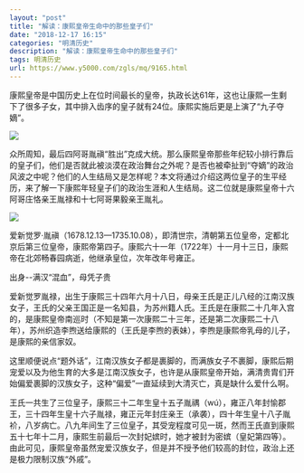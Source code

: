 ```yaml
---
layout: "post"
title: "解读：康熙皇帝生命中的那些皇子们"
date: "2018-12-17 16:15"
categories: "明清历史"
description: "解读：康熙皇帝生命中的那些皇子们"
tags: 明清历史
url: https://www.y5000.com/zgls/mq/9165.html
---
```






康熙皇帝是中国历史上在位时间最长的皇帝，执政长达61年，这也让康熙一生剩下了很多子女，其中排入齿序的皇子就有24位。康熙实施后更是上演了“九子夺嫡”。

![](https://img.y5000.com/uploads/allimg/170104/8-1F104155H0916.jpg)

众所周知，最后四阿哥胤禛“胜出”克成大统。那么康熙皇帝那些年纪较小排行靠后的皇子们，他们是否就此被淡漠在政治舞台之外呢？是否也被牵扯到“夺嫡”的政治风波之中呢？他们的人生结局又是怎样呢？本文将通过介绍这两位皇子的生平经历，来了解一下康熙年轻皇子们的政治生涯和人生结局。这二位就是康熙皇帝十六阿哥庄恪亲王胤禄和十七阿哥果毅亲王胤礼。

![](https://img.y5000.com/uploads/allimg/170104/8-1F104155I45E.jpg)

爱新觉罗·胤禛（1678.12.13—1735.10.08），即清世宗，清朝第五位皇帝，定都北京后第三位皇帝，康熙帝第四子。康熙六十一年（1722年）十一月十三日，康熙帝在北郊畅春园病逝，他继承皇位，次年改年号雍正。

出身--满汉“混血”，母凭子贵

爱新觉罗胤禄，出生于康熙三十四年六月十八日，母亲王氏是正儿八经的江南汉族女子，王氏的父亲王国正是一名知县，为苏州籍人氏。王氏是在康熙二十几年入宫的，是康熙皇帝南巡时（不知是第一次康熙二十三年，还是第二次康熙二十八年），苏州织造李煦送给康熙的（王氏是李煦的表妹），李煦是康熙帝乳母的儿子，是康熙的亲信家奴。

这里顺便说点“题外话”，江南汉族女子都是裹脚的，而满族女子不裹脚，康熙后期宠爱以及为他生育的大多是江南汉族女子，也许是从康熙皇帝开始，满清贵胄们开始偏爱裹脚的汉族女子，这种“偏爱”一直延续到大清灭亡，真是缺什么爱什么啊。

王氏一共生了三位皇子，康熙三十二年生皇十五子胤禑（wú），雍正八年封愉郡王，三十四年生皇十六子胤禄，雍正元年封庄亲王（承袭），四十年生皇十八子胤衸，八岁病亡。八九年间生了三位皇子，其受宠程度可见一斑，然而王氏直到康熙五十七年十二月，康熙生前最后一次封妃嫔时，她才被封为密嫔（皇妃第四等）。由此可见，康熙皇帝虽然宠爱汉族女子，但是并不授予他们较高的封位，政治上还是极力限制汉族“外戚”。
